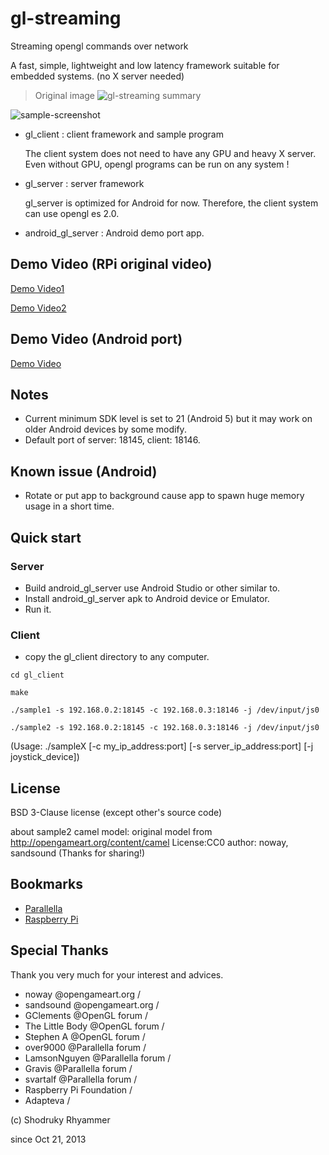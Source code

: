 # gl-streaming

Streaming opengl commands over network

A fast, simple, lightweight and low latency framework suitable for embedded systems. (no X server needed)

> Original image
> ![gl-streaming summary](https://raw.github.com/shodruky-rhyammer/gl-streaming/master/www/gl-streaming_small.png)

![sample-screenshot](https://github.com/khanhduytran0/gl-streaming/raw/master/www/Screenshot_2020-05-19-09-42-24.png)

* gl_client : client framework and sample program
 
  The client system does not need to have any GPU and heavy X server. Even without GPU, opengl programs can be run on any system !

* gl_server : server framework
 
  gl_server is optimized for Android for now. Therefore, the client system can use opengl es 2.0.

* android_gl_server : Android demo port app.

## Demo Video (RPi original video)

[Demo Video1](https://youtu.be/6S-Epb6m6mI)

[Demo Video2](https://youtu.be/y0eRwrwetcA)

## Demo Video (Android port)

[Demo Video](https://youtu.be/uwM9uxLHH1M)

## Notes
- Current minimum SDK level is set to 21 (Android 5) but it may work on older Android devices by some modify.
- Default port of server: 18145, client: 18146.

## Known issue (Android)
- Rotate or put app to background cause app to spawn huge memory usage in a short time.

## Quick start

### Server
- Build android_gl_server use Android Studio or other similar to.
- Install android_gl_server apk to Android device or Emulator.
- Run it.

### Client
- copy the gl_client directory to any computer.

``cd gl_client``

``make``
    
``./sample1 -s 192.168.0.2:18145 -c 192.168.0.3:18146 -j /dev/input/js0``

``./sample2 -s 192.168.0.2:18145 -c 192.168.0.3:18146 -j /dev/input/js0``

(Usage: ./sampleX [-c my_ip_address:port] [-s server_ip_address:port] [-j joystick_device])

## License

BSD 3-Clause license (except other's source code)

about sample2 camel model:
original model from http://opengameart.org/content/camel
License:CC0 author: noway, sandsound
(Thanks for sharing!)

## Bookmarks
- [Parallella](http://www.parallella.org/)
- [Raspberry Pi](http://www.raspberrypi.org/)

## Special Thanks

Thank you very much for your interest and advices.

- noway @opengameart.org /
- sandsound @opengameart.org /
- GClements @OpenGL forum / 
- The Little Body @OpenGL forum / 
- Stephen A @OpenGL forum / 
- over9000 @Parallella forum / 
- LamsonNguyen @Parallella forum / 
- Gravis @Parallella forum / 
- svartalf @Parallella forum / 
- Raspberry Pi Foundation / 
- Adapteva / 

(c) Shodruky Rhyammer

since Oct 21, 2013
